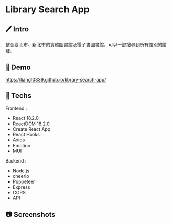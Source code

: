 # Library Search App

## :pen: Intro
整合臺北市、新北市的實體圖書館及電子書圖書館，可以一鍵搜尋到所有館別的館藏。

## :link: Demo
https://liang10339.github.io/library-search-app/

## :hammer: Techs

Frontend :
- React 18.2.0
- ReactDOM 18.2.0
- Create React App
- React Hooks
- Axios
- Emotion
- MUI

Backend :
- Node.js
- cheerio
- Puppeteer
- Express
- CORS
- API

## :camera: Screenshots


